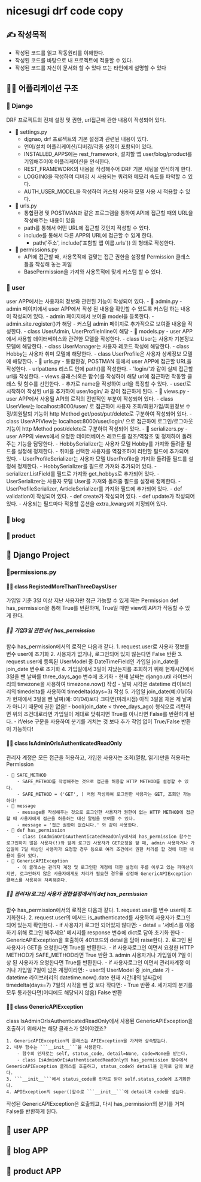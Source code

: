 # nicesugi drf code copy

## ✍ 작성목적
- 작성된 코드를 읽고 작동원리를 이해한다.
- 작성된 코드를 바탕으로 내 프로젝트에 적용할 수 있다.
- 작성된 코드를 자신이 문서화 할 수 있다 또는 타인에게 설명할 수 있다

## 🕵️‍♀️ 어플리케이션 구조

### 💾 Django
DRF 프로젝트의 전체 설정 및 권한, url접근에 관한 내용이 작성되어 있다.
- 📌 settings.py 
    - djgnao, drf 프로젝트의 기본 설정과 관련된 내용이 있다. 
    - 언어/설치 어플리케이션/디버깅/각종 설정이 포함되어 있다.
    - INSTALLED_APPS에는 rest_framework, 설치할 앱 user/blog/product를 기입해주어야 어플리케이션을 인식한다.
    - REST_FRAMEWORK의 내용을 작성해주어 DRF 기본 세팅을 인식하게 한다.
    - LOGGING을 작성하여 디버깅 시 사용되는 쿼리와 메모리 속도를 파악할 수 있다.
    - AUTH_USER_MODEL을 작성하여 커스텀 사용자 모델 사용 시 적용할 수 있다.
- 📌 urls.py
    - 통합환경 및 POSTMAN과 같은 프로그램을 통하여 API에 접근할 때의 URL을 작성해주는 내용이 있음
    - path를 통해서 어떤 URL에 접근할 것인지 작성할 수 있다.
    - include를 통해서 다른 APP의 URL에 접근할 수 있게 한다.
        - path('주소', include('포함할 앱 이름.urls')) 의 형태로 작성한다.
- 📌 permissions.py
    - API에 접근할 때, 사용목적에 걸맞는 접근 권한을 설정할 Permission 클래스들을 작성해 놓는 파일
    - BasePermission을 가져와 사용목적에 맞게 커스텀 할 수 있다.



### 💾 user
user APP에서는 사용자의 정보와 관련된 기능이 작성되어 있다.
    - 📌 admin.py
        - admin 페이지에서 user APP에서 작성 된 내용을 확인할 수 있도록 커스텀 하는 내용이 작성되어 있다.
            - admin 페이지에서 보여줄 model을 등록한다.
                - admin.site.register()가 해당
            - 커스텀 admin 페이지로 추가적으로 보여줄 내용을 작성한다.
                - class UserAdmin, UserProfileInline이 해당
    - 📌 models.py
        - user APP에서 사용할 데이터베이스와 관련한 모델을 작성한다.
            - class User는 사용자 기본정보 모델에 해당한다.
            - class UserManager는 사용자 레코드 작성에 해당한다.
            - class Hobby는 사용자 취미 모델에 해당한다.
            - class UserProfile은 사용자 상세정보 모델에 해당한다.
    - 📌 urls.py
        - 통합환경, POSTMAN 등에서 user APP에 접근할 URL을 작성한다.
        - urlpattens 리스트 안에 path()를 작성한다.
            - 'login/'과 같이 실제 접근할 url을 작성한다.
            - views.클래스(혹은 함수)를 작성하여 해당 url에 접근하면 작동할 클래스 및 함수를 선언한다.
            - 추가로 name을 작성하여 url을 특정할 수 있다.
        - user/로 시작하여 작성된 url을 추가하여 user/login/ 과 같이 접근하게 된다.
    - 📌 views.py
        - user APP에서 사용될 API의 로직의 전반적인 부분이 작성되어 있다.
        - class UserView는 localhost:8000/user/ 로 접근하여 사용자 조회/회원가입/회원정보 수정/회원탈퇴 기능이 http Method get/post/put/delete로 구분하여 작성되어 있다.
        - class UserAPIView는 localhost:8000/user/login/ 으로 접근하여 로그인/로그아웃 기능이 http Method post/delete로 구분하여 작성되어 있다.
    - 📌 serializers.py
        - user APP의 views에서 요청한 데이터베이스 레코드를 참조/역참조 및 정제하여 돌려주는 기능을 담당한다.
        - HobbySerializer는 사용자 모델 Hobby를 가져와 돌려줄 필드를 설정해 정제한다.
            - 취미를 선택한 사용자를 역참조하여 리턴할 필드에 추가되어 있다.
        - UserProfileSerializer는 사용자 모델 UserProfile을 가져와 돌려줄 필드를 설정해 정제한다.
            - HobbySerializer를 필드로 가져와 추가되어 있다.
            - serializer.ListField를 필드로 가져와 get_hobbys로 추가되어 있다.
        - UserSerializer는 사용자 모델 User를 가져와 돌려줄 필드를 설정해 정제한다.
            - UserProfileSerializer, ArticleSerializer를 가져와 필드에 추가되어 있다.
            - def validation이 작성되어 있다.
            - def create가 작성되어 있다.
            - def update가 작성되어 있다.
            - 사용되는 필드마다 적용할 옵션을 extra_kwargs에 지정되어 있다.
        

### 💾 blog
### 💾 product

## 🎯 Django Project
### 💾permissions.py
#### 👨‍💻 **class RegistedMoreThanThreeDaysUser**
가입일 기준 3일 이상 지난 사용자만 접근 가능할 수 있게 하는 Permission
def has_permission을 통해 True를 반환하며, True일 때만 view의 API가 작동할 수 있게 한다.

##### 👨‍💻 가입3일 권한 def has_permission 
함수 has_permission에서의 로직은 다음과 같다.
    1. request.user로 사용자 정보를 변수 user에 초기화
    2. 사용자가 없거나, 로그인되어 있지 않는다면 False 반환
    3. request.user에 등록된 UserModel 중 DateTimeField인 가입일 join_date를 join_date 변수로 초기화
    4. 가입일에서 3일이 지났는지를 조회하기 위해 현재시간에서 3일을 뺀 날짜를 three_days_ago 변수에 초기화
        - 현재 날짜는 django.util 라이브러리의 timezone을 사용하여 timezone.now() 작성
        - 날짜 시각은 datetime 라이브러리의 timedelta를 사용하여 timedelta(days=3) 작성
    5. 가입일 join_date(예:01/05)가 현재에서 3일을 뺀 날짜(예: 01/04)보다 크다면(미래시점) 아직 3일을 채운 제 날짜가 아니기 때문에 권한 없음!
        - bool(join_date < three_days_ago) 형식으로 리턴하면 위의 조건대로라면 가입일이 제대로 맞춰지면 True를 아니라면 False를 반환하게 된다.
        - if/else 구문을 사용하여 분기를 거치는 것 보다 추가 작업 없이 True/False 반환이 가능하다!

#### 👨‍💻 **class IsAdminOrIsAuthenticatedReadOnly**
관리자 계정은 모든 접근을 허용하고, 가입한 사용자는 조회(열람, 읽기)만을 허용하는 Permission

    - 📌 SAFE_METHOD
        - SAFE_METHOD를 작성해주는 것으로 접근을 허용할 HTTP METHOD를 설정할 수 있다.
        - SAFE_METHOD = ('GET', ) 처럼 작성하여 로그인한 사용자는 GET, 조회만 가능하다!
    - 📌 message
        - message를 작성해주는 것으로 로그인한 사용자가 권한이 없는 HTTP METHOD에 접근할 때 사용자에게 접근을 허용하는 대신 알림을 보여줄 수 있다.
        - message = '접근 권한이 없습니다.' 와 같이 사용한다.
    - 📌 def has_permission
        - class IsAdminOrIsAuthenticatedReadOnly에서의 has_permission 함수는 로그인하지 않은 사용자(!)와 함께 로그인 사용자가 GET요청을 할 때, admin 사용자거나 가입일이 7일 이상인 사용자가 요청할 경우 등으로 여러 조건에서 권한 처리를 할 것에 대한 내용이 들어 있다.
    - 📌 GenericAPIException
        - 이 클래스는 관리자 계정 및 로그인한 계정에 대한 설정이 주를 이루고 있는 퍼미션이지만, 로그인하지 않은 사용자에게도 처리가 필요한 경우를 상정해 GenericAPIException 클래스를 사용하여 처리해준다.

##### 👨‍💻 관리자/로그인 사용자 권한설정에서의 def has_permission
함수 has_permission에서의 로직은 다음과 같다.
    1. request.user를 변수 user에 초기화한다.
    2. request.user의 메서드 is_authenticated를 사용하여 사용자가 로그인 되어 있는지 확인한다.
        - if 사용자가 로그인 되어있지 않다면:
        - detail = '서비스를 이용하기 위해 로그인 해주세요' 메시지를 response 변수에 dict로 담아 초기화 한다
        - GenericAPIException을 호출하여 401코드와 detail을 담아 raise한다.
    2. 로그인 된 사용자가 GET을 요청한다면 True를 반환한다.
        - if 사용자로그인 이면서 요청한 HTTP METHOD가 SAFE_METHOD라면 True 반환
    3. admin 사용자거나 가입일이 7일 이상 된 사용자가 요청한다면 True를 반환한다.
        - if 사용자로그인 이면서 관리자계정 이거나 가입일 7일이 넘은 계정이라면:
            - user의 UserModel 중 join_date 가
            - datetime 라이브러리의 datetime.now().date 현재 시간대의 날짜값에 timedelta(days=7) 7일의 시각을 뺀 값 보다 작다면:
        - True 반환
    4. 세가지의 분기를 모두 통과한다면(어디에도 해당되지 않음) False 반환

#### 👨‍💻 **class GenericAPIException**
class IsAdminOrIsAuthenticatedReadOnly에서 사용된 GenericAPIException을 호출하기 위해서는 해당 클래스가 있어야겠죠?

    1. GenericAPIException의 클래스는 APIException을 가져와 상속받는다.
    2. 내부 함수는 ```__init__```을 사용한다.
        - 함수의 인자로는 self, status_code, detail=None, code=None을 받는다.
        - class IsAdminOrIsAuthenticatedReadOnly의 has_permission 함수에서 GenericAPIException 클래스를 호출하고, status_code와 detail을 인자로 담아 보낸다.
    3. ```__init__```에서 status_code를 인자로 받아 self.status_code에 초기화한다.
    4. APIException의 super()함수로 ```__init__```에 detail과 code를 넣는다.

작성된 GenericAPIException은 호출되고, 다시 has_permission의 분기를 거쳐 False를 반환하게 된다.


## 🎯 user APP

## 🎯 blog APP

## 🎯 product APP